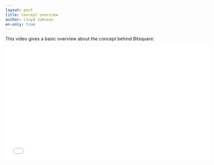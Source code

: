 ```yaml
---
layout: post
title: Concept overview
author: Lloyd Johnson
en-only: true
---
```

This video gives a basic overview about the concept behind Bitsquare:

<iframe src="//player.vimeo.com/video/113833533" width="640" height="360" frameborder="0" allowfullscreen="allowfullscreen"></iframe>

<script type="application/ld+json">
{
  "@context": "https://schema.org",
  "@type": "NewsArticle",
  "headline": "Concept overview",
  "description": "This video gives a basic overview about the concept behind Bitsquare.",
  "image": "https://bisq.network/images/bisq-fav.png",  
  "author": {
    "@type": "Person",
    "name": "Lloyd Johnson"
  },  
  "publisher": {
    "@type": "Organization",
    "name": "Bisq Decentralized Autonomous Organization",
    "logo": {
      "@type": "ImageObject",
      "url": "https://bisq.network/images/bisq-fav.png"
    }
  },
  "datePublished": "2014-12-02"
}
</script>
